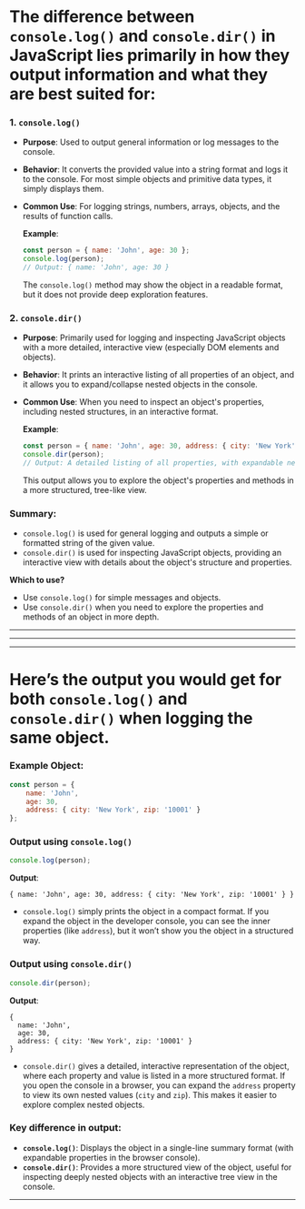 # The difference between `console.log()` and `console.dir()` in JavaScript lies primarily in how they output information and what they are best suited for:

### 1. `console.log()`
- **Purpose**: Used to output general information or log messages to the console.
- **Behavior**: It converts the provided value into a string format and logs it to the console. For most simple objects and primitive data types, it simply displays them.
- **Common Use**: For logging strings, numbers, arrays, objects, and the results of function calls.
  
   **Example**:
   ```javascript
   const person = { name: 'John', age: 30 };
   console.log(person);
   // Output: { name: 'John', age: 30 }
   ```

   The `console.log()` method may show the object in a readable format, but it does not provide deep exploration features.

### 2. `console.dir()`
- **Purpose**: Primarily used for logging and inspecting JavaScript objects with a more detailed, interactive view (especially DOM elements and objects).
- **Behavior**: It prints an interactive listing of all properties of an object, and it allows you to expand/collapse nested objects in the console.
- **Common Use**: When you need to inspect an object's properties, including nested structures, in an interactive format.

   **Example**:
   ```javascript
   const person = { name: 'John', age: 30, address: { city: 'New York', zip: '10001' } };
   console.dir(person);
   // Output: A detailed listing of all properties, with expandable nested objects
   ```

   This output allows you to explore the object's properties and methods in a more structured, tree-like view.

### Summary:
- `console.log()` is used for general logging and outputs a simple or formatted string of the given value.
- `console.dir()` is used for inspecting JavaScript objects, providing an interactive view with details about the object's structure and properties.

**Which to use?**
- Use `console.log()` for simple messages and objects.
- Use `console.dir()` when you need to explore the properties and methods of an object in more depth.

---
---
---
# Here’s the output you would get for both `console.log()` and `console.dir()` when logging the same object.

### Example Object:
```javascript
const person = { 
    name: 'John', 
    age: 30, 
    address: { city: 'New York', zip: '10001' } 
};
```

### Output using `console.log()`
```javascript
console.log(person);
```

**Output**:
```plaintext
{ name: 'John', age: 30, address: { city: 'New York', zip: '10001' } }
```
- `console.log()` simply prints the object in a compact format. If you expand the object in the developer console, you can see the inner properties (like `address`), but it won’t show you the object in a structured way.

### Output using `console.dir()`
```javascript
console.dir(person);
```

**Output**:
```plaintext
{ 
  name: 'John', 
  age: 30, 
  address: { city: 'New York', zip: '10001' } 
}
```
- `console.dir()` gives a detailed, interactive representation of the object, where each property and value is listed in a more structured format. If you open the console in a browser, you can expand the `address` property to view its own nested values (`city` and `zip`). This makes it easier to explore complex nested objects.

### Key difference in output:
- **`console.log()`**: Displays the object in a single-line summary format (with expandable properties in the browser console).
- **`console.dir()`**: Provides a more structured view of the object, useful for inspecting deeply nested objects with an interactive tree view in the console.
---